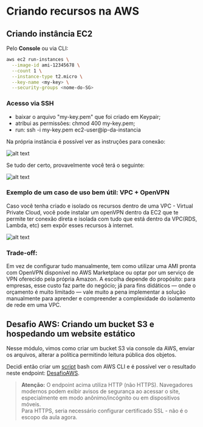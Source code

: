 # Criando recursos na AWS

## Criando instância EC2

Pelo **Console**  ou via CLI:  

```bash
aws ec2 run-instances \
  --image-id ami-12345678 \
  --count 1 \
  --instance-type t2.micro \
  --key-name <my-key> \
  --security-groups <nome-do-SG>
````

### Acesso via SSH

- baixar o arquivo "my-key.pem" que foi criado em Keypair;
- atribui as permissões: chmod 400 my-key.pem;
- run: ssh -i my-key.pem ec2-user@ip-da-instancia


Na própria instância é possível ver as instruções para conexão:


![alt text](./images/connectViaSSH.png)

Se tudo der certo, provavelmente você terá o seguinte:

![alt text](<./images/ssh-ec2.png>)




### Exemplo de um caso de uso bem útil: VPC + OpenVPN

Caso você tenha criado e isolado os recursos dentro de uma VPC - Virtual Private Cloud, você pode instalar um openVPN dentro da EC2 que te permite ter conexão direta e isolada com tudo  que está dentro da VPC(RDS, Lambda, etc) sem expôr esses recursos à internet. 


![alt text](./images/diagramEC2OpenVpn.png)

### Trade-off:

Em vez de configurar tudo manualmente, tem como utilizar uma AMI pronta com OpenVPN disponível no AWS Marketplace ou optar por um serviço de VPN oferecido pela própria Amazon. A escolha depende do propósito: para empresas, esse custo faz parte do negócio; já para fins didáticos — onde o orçamento é muito limitado — vale muito a pena implementar a solução manualmente para aprender e compreender a complexidade do isolamento de rede em uma VPC.

## Desafio AWS: Criando um bucket S3 e hospedando um website estático

Nesse módulo, vimos como criar um bucket S3 via console da AWS, enviar os arquivos, alterar a política permitindo leitura pública dos objetos. 

Decidi então criar um [script](deploy_website_s3.sh) bash com AWS CLI e é possível ver o resultado neste endpoint: [DesafioAWS](http://dio-staticwebsite.s3-website-us-east-1.amazonaws.com/).

> **Atenção:** O endpoint acima utiliza HTTP (não HTTPS). Navegadores modernos podem exibir avisos de segurança ao acessar o site, especialmente em modo anônimo/incógnito ou em dispositivos móveis.  
> Para HTTPS, seria necessário configurar certificado SSL - não é o escopo da aula agora.